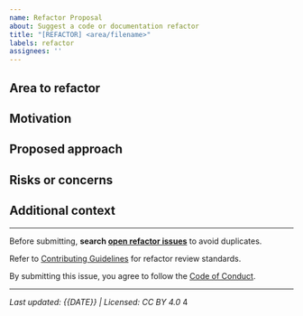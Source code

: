 ```yaml
---
name: Refactor Proposal
about: Suggest a code or documentation refactor
title: "[REFACTOR] <area/filename>"
labels: refactor
assignees: ''
---
```


## Area to refactor

<!-- File, module, or doc section needing refactor. -->

## Motivation

<!-- Why is this refactor needed? (technical debt, maintainability, consistency, etc.) -->

## Proposed approach

<!-- High-level summary of how you’d approach the refactor. -->

## Risks or concerns

<!-- Any migration, backward-compatibility, or disruption concerns. -->

## Additional context

<!-- Any links, test cases, or related issues. -->

---

Before submitting, **search [open refactor issues](../issues?q=is%3Aissue+label%3Arefactor)** to avoid duplicates.

Refer to [Contributing Guidelines](../../CONTRIBUTING.md) for refactor review standards.

By submitting this issue, you agree to follow the [Code of Conduct](../../CODE_OF_CONDUCT.md).

---

_Last updated: {{DATE}} | Licensed: CC BY 4.0_
4

